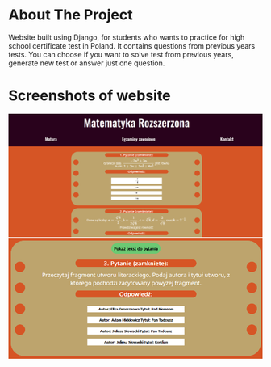 # About The Project
Website built using Django, for students who wants to practice for high school certificate test in Poland.
It contains questions from previous years tests. You can choose if you want to solve test from previous years, generate new test or answer just one question.

# Screenshots of website
![Screenshot](screenshot2.png)
![Screenshot](screenshot1.png)
